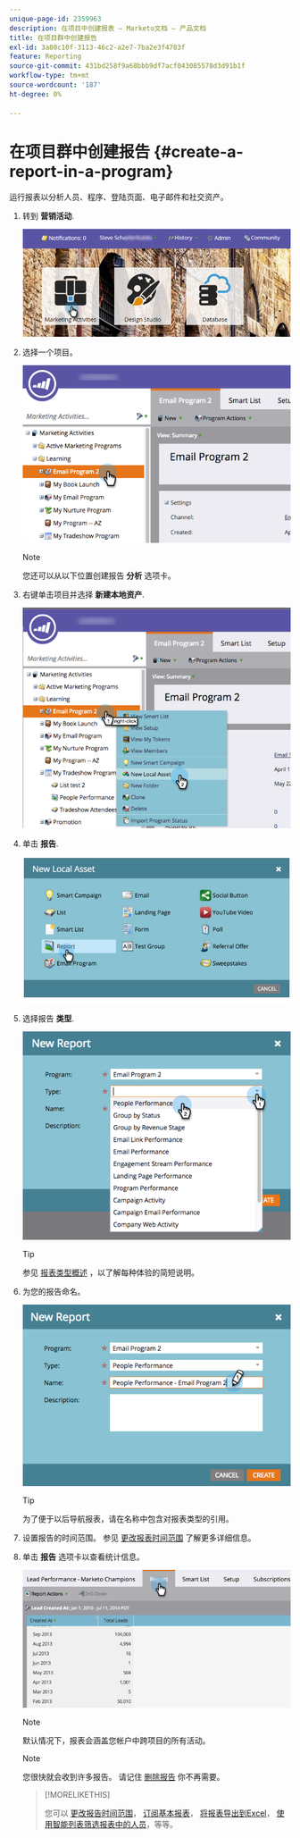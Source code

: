 ```yaml
---
unique-page-id: 2359963
description: 在项目中创建报表 — Marketo文档 — 产品文档
title: 在项目群中创建报告
exl-id: 3a80c10f-3113-46c2-a2e7-7ba2e3f4783f
feature: Reporting
source-git-commit: 431bd258f9a68bbb9df7acf043085578d3d91b1f
workflow-type: tm+mt
source-wordcount: '187'
ht-degree: 0%

---
```


# 在项目群中创建报告 {#create-a-report-in-a-program}

运行报表以分析人员、程序、登陆页面、电子邮件和社交资产。

1. 转到 **营销活动**.

   ![](assets/login-marketing-activities.png)

1. 选择一个项目。

   ![](assets/selectprogramreport.png)

   >[!NOTE]
   >
   >您还可以从以下位置创建报告 **分析** 选项卡。

1. 右键单击项目并选择 **新建本地资产**.

   ![](assets/programrightclick-asset.png)

1. 单击 **报告**.

   ![](assets/image2014-9-15-18-3a36-3a46.png)

1. 选择报告 **类型**.

   ![](assets/choosereport.png)

   >[!TIP]
   >
   >参见 [报表类型概述](https://docs.marketo.com/display/DOCS/Report+Type+Overview) ，以了解每种体验的简短说明。

1. 为您的报告命名。

   ![](assets/namereport.png)

   >[!TIP]
   >
   >为了便于以后导航报表，请在名称中包含对报表类型的引用。

1. 设置报告的时间范围。 参见 [更改报表时间范围](/help/marketo/product-docs/reporting/basic-reporting/editing-reports/change-a-report-time-frame.md) 了解更多详细信息。

1. 单击 **报告** 选项卡以查看统计信息。

   ![](assets/image2014-9-15-18-3a38-3a5.png)

   >[!NOTE]
   >
   >默认情况下，报表会涵盖您帐户中跨项目的所有活动。

   >[!NOTE]
   >
   >您很快就会收到许多报告。 请记住 [删除报告](/help/marketo/product-docs/reporting/basic-reporting/report-activity/delete-a-report.md) 你不再需要。

   >[!MORELIKETHIS]
   >
   >您可以 [更改报告时间范围](/help/marketo/product-docs/reporting/basic-reporting/editing-reports/change-a-report-time-frame.md)， [订阅基本报表](/help/marketo/product-docs/reporting/basic-reporting/report-subscriptions/subscribe-to-a-basic-report.md)， [将报表导出到Excel](/help/marketo/product-docs/reporting/basic-reporting/report-activity/export-a-report-to-excel.md)， [使用智能列表筛选报表中的人员](/help/marketo/product-docs/reporting/basic-reporting/editing-reports/filter-people-in-a-report-with-a-smart-list.md)，等等。
